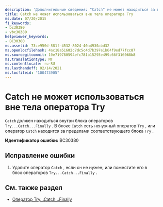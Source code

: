 ```yaml
---
description: 'Дополнительные сведения: "Catch" не может находиться за пределами оператора "try"'
title: Catch не может использоваться вне тела оператора Try
ms.date: 07/20/2015
f1_keywords:
- bc30380
- vbc30380
helpviewer_keywords:
- BC30380
ms.assetid: 73ce950d-881f-4532-8024-40a4930abd32
ms.openlocfilehash: 4ac18a51602c7dc5c4d7b397e1b64f9ed77fcc87
ms.sourcegitcommit: 10e719780594efc781b15295e499c66f316068b8
ms.translationtype: MT
ms.contentlocale: ru-RU
ms.lasthandoff: 02/14/2021
ms.locfileid: "100473905"
---
```

# <a name="catch-cannot-appear-outside-a-try-statement"></a>Catch не может использоваться вне тела оператора Try

`Catch` должен находиться внутри блока операторов `Try...Catch...Finally` . В блоке `Catch` есть ненужный оператор `Try` , или оператор `Catch` находится за пределами соответствующего блока `Try` .  
  
 **Идентификатор ошибки:** BC30380  
  
## <a name="to-correct-this-error"></a>Исправление ошибки  
  
1. Удалите оператор `Catch` , если он не нужен, или поместите его в блок операторов `Try...Catch...Finally` .  
  
## <a name="see-also"></a>См. также раздел

- [Оператор Try...Catch...Finally](../language-reference/statements/try-catch-finally-statement.md)
